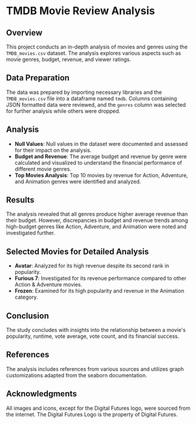 # TMDB Movie Review Analysis

## Overview
This project conducts an in-depth analysis of movies and genres using the `TMDB_movies.csv` dataset. The analysis explores various aspects such as movie genres, budget, revenue, and viewer ratings.

## Data Preparation
The data was prepared by importing necessary libraries and the `TMDB_movies.csv` file into a dataframe named `tmdb`. Columns containing JSON formatted data were reviewed, and the `genres` column was selected for further analysis while others were dropped.

## Analysis
- **Null Values**: Null values in the dataset were documented and assessed for their impact on the analysis.
- **Budget and Revenue**: The average budget and revenue by genre were calculated and visualized to understand the financial performance of different movie genres.
- **Top Movies Analysis**: Top 10 movies by revenue for Action, Adventure, and Animation genres were identified and analyzed.

## Results
The analysis revealed that all genres produce higher average revenue than their budget. However, discrepancies in budget and revenue trends among high-budget genres like Action, Adventure, and Animation were noted and investigated further.

## Selected Movies for Detailed Analysis
- **Avatar**: Analyzed for its high revenue despite its second rank in popularity.
- **Furious 7**: Investigated for its revenue performance compared to other Action & Adventure movies.
- **Frozen**: Examined for its high popularity and revenue in the Animation category.

## Conclusion
The study concludes with insights into the relationship between a movie's popularity, runtime, vote average, vote count, and its financial success.

## References
The analysis includes references from various sources and utilizes graph customizations adapted from the seaborn documentation.

## Acknowledgments
All images and icons, except for the Digital Futures logo, were sourced from the internet. The Digital Futures Logo is the property of Digital Futures.

 
